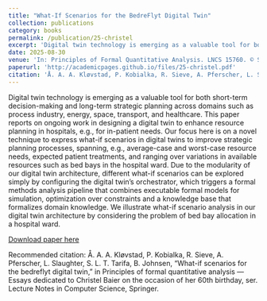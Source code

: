 ```yaml
---
title: "What-If Scenarios for the BedreFlyt Digital Twin"
collection: publications
category: books
permalink: /publication/25-christel
excerpt: 'Digital twin technology is emerging as a valuable tool for both short-term decision-making and long-term strategic planning across domains such as process industry, energy, space, transport, and healthcare. This paper reports on ongoing work in designing a digital twin to enhance resource planning in hospitals, e.g., for in-patient needs. Our focus here is on a novel technique to express what-if scenarios in digital twins to improve strategic planning processes, spanning, e.g., average-case and worst-case resource needs, expected patient treatments, and ranging over variations in available resources such as bed bays in the hospital ward. Due to the modularity of our digital twin architecture, different what-if scenarios can be explored simply by configuring the digital twin’s orchestrator, which triggers a formal methods analysis pipeline that combines executable formal models for simulation, optimization over constraints and a knowledge base that formalizes domain knowledge. We illustrate what-if scenario analysis in our digital twin architecture by considering the problem of bed bay allocation in a hospital ward.'
date: 2025-08-30
venue: 'In: Principles of Formal Quantitative Analysis. LNCS 15760. © Springer 2025.'
paperurl: 'http://academicpages.github.io/files/25-christel.pdf'
citation: 'Å. A. A. Kløvstad, P. Kobialka, R. Sieve, A. Pferscher, L. Slaughter, S. L. T. Tarifa, B. Johnsen, “What-if scenarios for the bedreflyt digital twin,” in Principles of formal quantitative analysis — Essays dedicated to Christel Baier on the occasion of her 60th birthday, ser. Lecture Notes in Computer Science, Springer.'
---
```

Digital twin technology is emerging as a valuable tool for both short-term decision-making and long-term strategic planning across domains such as process industry, energy, space, transport, and healthcare. This paper reports on ongoing work in designing a digital twin to enhance resource planning in hospitals, e.g., for in-patient needs. Our focus here is on a novel technique to express what-if scenarios in digital twins to improve strategic planning processes, spanning, e.g., average-case and worst-case resource needs, expected patient treatments, and ranging over variations in available resources such as bed bays in the hospital ward. Due to the modularity of our digital twin architecture, different what-if scenarios can be explored simply by configuring the digital twin’s orchestrator, which triggers a formal methods analysis pipeline that combines executable formal models for simulation, optimization over constraints and a knowledge base that formalizes domain knowledge. We illustrate what-if scenario analysis in our digital twin architecture by considering the problem of bed bay allocation in a hospital ward.

[Download paper here](http://academicpages.github.io/files/25-christel.pdf)

Recommended citation: Å. A. A. Kløvstad, P. Kobialka, R. Sieve, A. Pferscher, L. Slaughter, S. L. T. Tarifa, B. Johnsen, “What-if scenarios for the bedreflyt digital twin,” in Principles of formal quantitative analysis — Essays dedicated to Christel Baier on the occasion of her 60th birthday, ser. Lecture Notes in Computer Science, Springer.